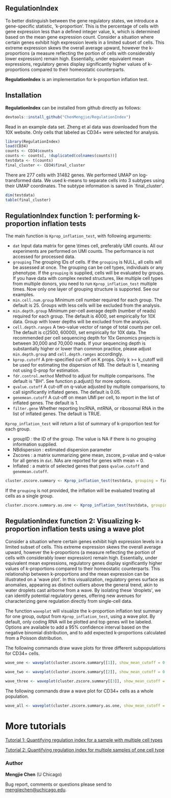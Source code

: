 ## RegulationIndex

To better distinguish between the gene regulatory states, we introduce a gene-specific statistic, ‘k-proportion’. This is the percentage of cells with gene expression less than a defined integer value, k, which is determined based on the mean gene expression count. Consider a situation where certain genes exhibit high expression levels in a limited subset of cells. This extreme expression skews the overall average upward, however the k-proportions (a measure reflecting the portion of cells with considerably lower expression) remain high. Essentially, under equivalent mean expressions, regulatory genes display significantly higher values of k-proportions compared to their homeostatic counterparts.

**RegulationIndex** is an implementation for k-proportion inflation test. 




## Installation

**RegulationIndex** can be installed from github directly as follows:

```r
devtools::install_github("ChenMengjie/RegulationIndex")
```

Read in an example data set. 
Zheng et al data was downloaded from the 10X website. Only cells that labeled as CD34+ were selected for analysis. 

```r       
library(RegulationIndex)
load(CD34)
counts <- CD34$counts
counts <- counts[, !duplicated(colnames(counts))] 
testdata <- t(counts)
final_cluster <- CD34$final_cluster
```

There are 277 cells with 31482 genes. We performed UMAP on log-transformed data. We used k-means to separate cells into 3 subtypes using their UMAP coordinates. The subtype information is saved in `final_cluster'. 
```r
dim(testdata)
table(final_cluster)
```
## **RegulationIndex** function 1: performing k-proportion inflation tests 

The main function is `Kprop_inflation_test`, with following arguments:
- `dat` Input data matrix for gene \times cell, preferably UMI counts. All our experiments are performed on UMI counts. The performance is not accessed for processed data.
- `grouping` The grouping IDs of cells. If the `grouping` is NULL, all cells will be assessed at once. The grouping can be cell types, individuals or any phenotype. If the `grouping` is supplied, cells will be evaluated by groups. If you have data with complex nested structures, like multiple cell types from multiple donors, you need to run `Kprop_inflation_test` multiple times. Now only one layer of grouping structure is supported. See our examples. 
- `min.cell.num.group` Minimum cell number required for each group. The default is 25. Groups with less cells will be excluded from the analysis.
- `min.depth.group` Minimum per-cell average depth (number of reads) required for each group. The default is 4000, set empirically for 10X data. Group with lower depths will be excluded from the analysis. 
- `cell.depth.ranges` A two-value vector of range of total counts per cell. The default is c(2500, 60000), set empirically for 10X data. The recommended per cell sequencing depth for 10x Genomics projects is between 30,000 and 70,000 reads. If your sequencing depth is substantially higher or lower than common practice, please adjust `min.depth.group` and `cell.depth.ranges` accordingly. 
- `kprop.cutoff` A pre-specified cut-off on K props. Only k >= k_cutoff will be used for estimating the dispersion of NB. The default is 1, meaning not using 0-prop for estimation.
- `fdr.control.method` Method to adjust for multiple comparisons. The default is "BH". See function p.adjust() for more options.
- `qvalue.cutoff` A cut-off on q-value adjusted by multiple comparisons, to call significantly inflated genes. The default is 0.05.
- `genemean.cutoff` A cut-off on mean UMI per cell, to report in the list of inflated genes. The default is 1. 
- `filter.gene` Whether reporting IncRNA, mtRNA, or ribosomal RNA in the list of inflated genes. The default is TRUE.

`Kprop_inflation_test` will return a list of summary of k-proportion test for each group.
- groupID : the ID of the group. The value is NA if there is no grouping information supplied.
- NBdispersion  :  estimated dispersion parameter
- Zscores : a matrix summarizing gene mean, zscore, p-value and q-value for all genes in `dat`. NAs are reported for genes with mean = 0.
- Inflated : a matrix of selected genes that pass `qvalue.cutoff` and `genemean.cutoff`.


```r       
cluster.zscore.summary <- Kprop_inflation_test(testdata, grouping = final_cluster, min.depth.group = 500, cell.depth.ranges = c(500, 10000), genemean.cutoff = 0.5)
```

If the `grouping` is not provided, the inflation will be evaluated treating all cells as a single group. 

```r       
cluster.zscore.summary.as.one <- Kprop_inflation_test(testdata, grouping = NULL, min.depth.group = 500, cell.depth.ranges = c(500, 10000), genemean.cutoff = 0.5)
```

## **RegulationIndex** function 2: Visualizing k-proportion inflation tests using a wave plot

Consider a situation where certain genes exhibit high expression levels in a limited subset of cells. This extreme expression skews the overall average upward, however the k-proportions (a measure reflecting the portion of cells with considerably lower expression) remain high. Essentially, under equivalent mean expressions, regulatory genes display significantly higher values of k-proportions compared to their homeostatic counterparts. This relationship between k-proportions and the mean expression can be illustrated on a 'wave plot'. In this visualization, regulatory genes surface as anomalies, appearing as distinct outliers above the general trend, akin to water droplets cast airborne from a wave. By isolating these 'droplets', we can identify potential regulatory genes, offering new avenues for characterizing gene regulation directly from single-cell data.

The function `waveplot` will visualize the k-proportion inflation test summary for one group, output from `Kprop_inflation_test`, using a wave plot. By default, only coding RNA will be plotted and top genes will be labeled. Options are available to add a 95% confidence interval based on the negative binomial distribution, and to add expected k-proportions calculated from a Poisson distribution.

The following commands draw wave plots for three different subpopulations for CD34+ cells. 
```r       
wave_one <- waveplot(cluster.zscore.summary[[1]], show_mean_cutoff = 0.5, xmax = 10, add_poisson_line = TRUE)
```

```r       
wave_two <- waveplot(cluster.zscore.summary[[2]], show_mean_cutoff = 0.5, xmax = 10, add_poisson_line = TRUE)
```

```r       
wave_three <- waveplot(cluster.zscore.summary[[3]], show_mean_cutoff = 0.5, xmax = 10, add_poisson_line = TRUE)
```

The following commands draw a wave plot for  CD34+ cells as a whole population. 

```r       
wave_all <- waveplot(cluster.zscore.summary.as.one, show_mean_cutoff = 0.5, xmax = 10, add_poisson_line = TRUE)
```

# More tutorials

[Tutorial 1: Quantifying regulation index for a sample with multiple cell types](https://htmlpreview.github.io/?https://github.com/ChenMengjie/RegulationIndex/blob/main/Tutorials/One_sample_analysis.html)

[Tutorial 2: Quantifying regulation index for multiple samples of one cell type](https://htmlpreview.github.io/?https://github.com/ChenMengjie/RegulationIndex/blob/main/Tutorials/Multiple_samples_analysis.html)

### Author

**Mengjie Chen** (U Chicago)

Bug report, comments or questions please send to mengjiechen@uchicago.edu.
